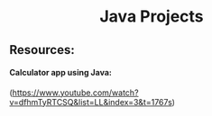 <h1 align="center">Java Projects</h1>

## Resources:
#### Calculator app using Java:
(https://www.youtube.com/watch?v=dfhmTyRTCSQ&list=LL&index=3&t=1767s)
